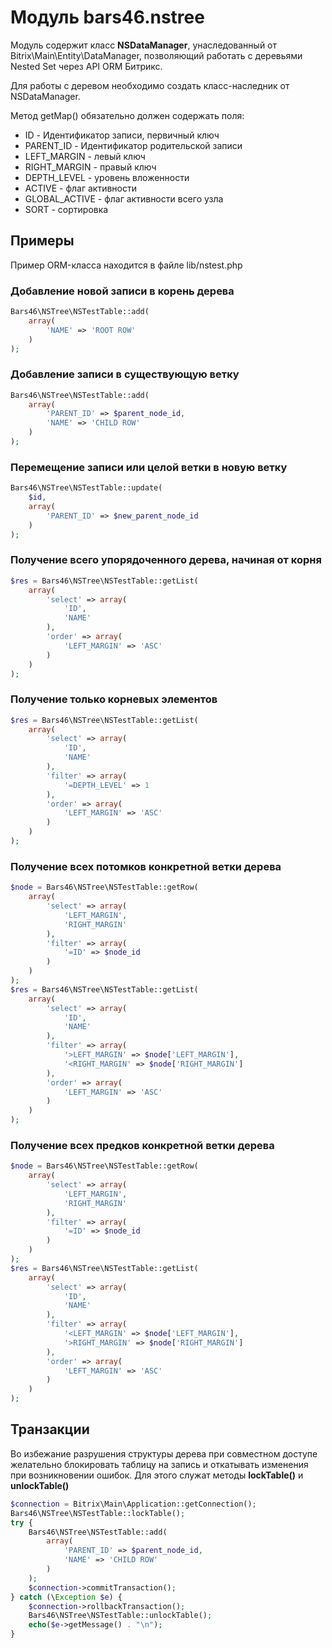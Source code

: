 # Модуль bars46.nstree
Модуль содержит класс **NSDataManager**, унаследованный от Bitrix\Main\Entity\DataManager, позволяющий работать с деревьями Nested Set через API ORM Битрикс.

Для работы с деревом необходимо создать класс-наследник от NSDataManager. 

Метод getMap() обязательно должен содержать поля:
<ul>
<li>ID - Идентификатор записи, первичный ключ</li>
<li>PARENT_ID - Идентификатор родительской записи</li>
<li>LEFT_MARGIN - левый ключ</li>
<li>RIGHT_MARGIN - правый ключ</li>
<li>DEPTH_LEVEL - уровень вложенности</li>
<li>ACTIVE - флаг активности</li>
<li>GLOBAL_ACTIVE - флаг активности всего узла</li>
<li>SORT - сортировка</li>
</ul>

## Примеры

Пример ORM-класса находится в файле lib/nstest.php

### Добавление новой записи в корень дерева
```php
Bars46\NSTree\NSTestTable::add(
    array(
        'NAME' => 'ROOT ROW'
    )
);
```

### Добавление записи в существующую ветку

```php
Bars46\NSTree\NSTestTable::add(
    array(
        'PARENT_ID' => $parent_node_id,
        'NAME' => 'CHILD ROW'
    )
);
```

### Перемещение записи или целой ветки в новую ветку

```php
Bars46\NSTree\NSTestTable::update(
    $id,
    array(
        'PARENT_ID' => $new_parent_node_id
    )
);
```

### Получение всего упорядоченного дерева, начиная от корня

```php
$res = Bars46\NSTree\NSTestTable::getList(
    array(
        'select' => array(
            'ID',
            'NAME'
        ),
        'order' => array(
            'LEFT_MARGIN' => 'ASC'
        )
    )
);
```

### Получение только корневых элементов

```php
$res = Bars46\NSTree\NSTestTable::getList(
    array(
        'select' => array(
            'ID',
            'NAME'
        ),
        'filter' => array(
            '=DEPTH_LEVEL' => 1
        ),
        'order' => array(
            'LEFT_MARGIN' => 'ASC'
        )
    )
);
```

### Получение всех потомков конкретной ветки дерева

```php
$node = Bars46\NSTree\NSTestTable::getRow(
    array(
        'select' => array(
            'LEFT_MARGIN',
            'RIGHT_MARGIN'
        ),
        'filter' => array(
            '=ID' => $node_id
        )
    )
);
$res = Bars46\NSTree\NSTestTable::getList(
    array(
        'select' => array(
            'ID',
            'NAME'
        ),
        'filter' => array(
            '>LEFT_MARGIN' => $node['LEFT_MARGIN'],
            '<RIGHT_MARGIN' => $node['RIGHT_MARGIN']
        ),
        'order' => array(
            'LEFT_MARGIN' => 'ASC'
        )
    )
);
```

### Получение всех предков конкретной ветки дерева

```php
$node = Bars46\NSTree\NSTestTable::getRow(
    array(
        'select' => array(
            'LEFT_MARGIN',
            'RIGHT_MARGIN'
        ),
        'filter' => array(
            '=ID' => $node_id
        )
    )
);
$res = Bars46\NSTree\NSTestTable::getList(
    array(
        'select' => array(
            'ID',
            'NAME'
        ),
        'filter' => array(
            '<LEFT_MARGIN' => $node['LEFT_MARGIN'],
            '>RIGHT_MARGIN' => $node['RIGHT_MARGIN']
        ),
        'order' => array(
            'LEFT_MARGIN' => 'ASC'
        )
    )
);
```

## Транзакции

Во избежание разрушения структуры дерева при совместном доступе желательно блокировать таблицу на запись и откатывать изменения при возникновении ошибок.
Для этого служат методы **lockTable()** и **unlockTable()**

```php
$connection = Bitrix\Main\Application::getConnection();
Bars46\NSTree\NSTestTable::lockTable();
try {
    Bars46\NSTree\NSTestTable::add(
        array(
            'PARENT_ID' => $parent_node_id,
            'NAME' => 'CHILD ROW'
        )
    );
    $connection->commitTransaction();
} catch (\Exception $e) {
    $connection->rollbackTransaction();
    Bars46\NSTree\NSTestTable::unlockTable();
    echo($e->getMessage() . "\n");
}
```